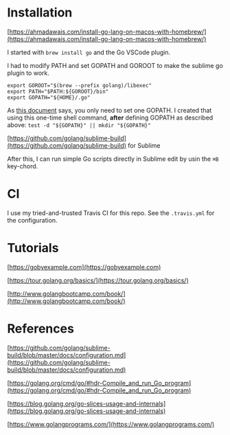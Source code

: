 # Installation

[https://ahmadawais.com/install-go-lang-on-macos-with-homebrew/](https://ahmadawais.com/install-go-lang-on-macos-with-homebrew/)

I started with `brew install go` and the Go VSCode plugin.

I had to modify PATH and set GOPATH and GOROOT to make the sublime go plugin to work.

    export GOROOT="$(brew --prefix golang)/libexec"
    export PATH="$PATH:${GOROOT}/bin"
    export GOPATH="${HOME}/.go"

As [this document](https://github.com/golang/go/wiki/GOPATH) says, you only need to set one GOPATH. I created that using this one-time shell command, **after** defining GOPATH as described above:
`test -d "${GOPATH}" || mkdir "${GOPATH}"`

[https://github.com/golang/sublime-build](https://github.com/golang/sublime-build) for Sublime 

After this, I can run simple Go scripts directly in Sublime edit by usin the `⌘B` key-chord.


# CI

I use my tried-and-trusted Travis CI for this repo. See the `.travis.yml` for the configuration.

# Tutorials

[https://gobyexample.com](https://gobyexample.com)

[https://tour.golang.org/basics/](https://tour.golang.org/basics/)

[http://www.golangbootcamp.com/book/](http://www.golangbootcamp.com/book/)

# References
[https://github.com/golang/sublime-build/blob/master/docs/configuration.md](https://github.com/golang/sublime-build/blob/master/docs/configuration.md)

[https://golang.org/cmd/go/#hdr-Compile_and_run_Go_program](https://golang.org/cmd/go/#hdr-Compile_and_run_Go_program)

[https://blog.golang.org/go-slices-usage-and-internals](https://blog.golang.org/go-slices-usage-and-internals)

[https://www.golangprograms.com/](https://www.golangprograms.com/)


